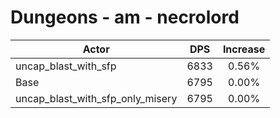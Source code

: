 # Dungeons - am - necrolord
| Actor | DPS | Increase |
|---|:---:|:---:|
|uncap_blast_with_sfp|6833|0.56%|
|Base|6795|0.00%|
|uncap_blast_with_sfp_only_misery|6795|0.00%|
